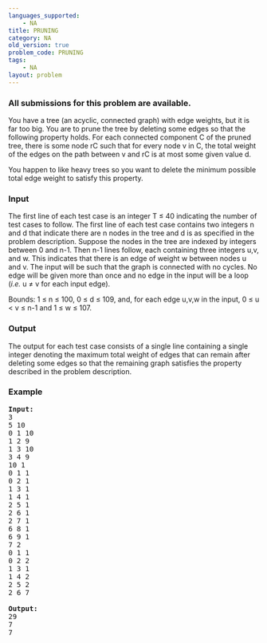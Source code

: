 ```yaml
---
languages_supported:
    - NA
title: PRUNING
category: NA
old_version: true
problem_code: PRUNING
tags:
    - NA
layout: problem
---
```

###  All submissions for this problem are available. 

You have a tree (an acyclic, connected graph) with edge weights, but it is far too big. You are to prune the tree by deleting some edges so that the following property holds. For each connected component C of the pruned tree, there is some node rC such that for every node v in C, the total weight of the edges on the path between v and rC is at most some given value d.

You happen to like heavy trees so you want to delete the minimum possible total edge weight to satisfy this property.

### Input

The first line of each test case is an integer T ≤ 40 indicating the number of test cases to follow. The first line of each test case contains two integers n and d that indicate there are n nodes in the tree and d is as specified in the problem description. Suppose the nodes in the tree are indexed by integers between 0 and n-1. Then n-1 lines follow, each containing three integers u,v, and w. This indicates that there is an edge of weight w between nodes u and v. The input will be such that the graph is connected with no cycles. No edge will be given more than once and no edge in the input will be a loop (*i.e.* u ≠ v for each input edge).

Bounds: 1 ≤ n ≤ 100, 0 ≤ d ≤ 109, and, for each edge u,v,w in the input, 0 ≤ u < v ≤ n-1 and 1 ≤ w ≤ 107.

### Output

The output for each test case consists of a single line containing a single integer denoting the maximum total weight of edges that can remain after deleting some edges so that the remaining graph satisfies the property described in the problem description.

### Example

<pre>
<b>Input:</b>
3
5 10
0 1 10
1 2 9
1 3 10
3 4 9
10 1
0 1 1
0 2 1
1 3 1
1 4 1
2 5 1
2 6 1
2 7 1
6 8 1
6 9 1
7 2
0 1 1
0 2 2
1 3 1
1 4 2
2 5 2
2 6 7

<b>Output:</b>
29
7
7
</pre>